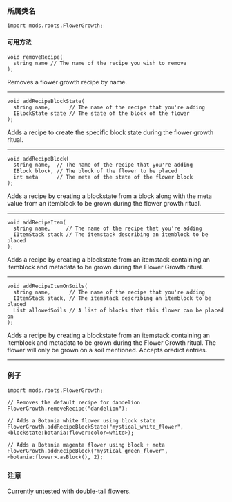 ### 所属类名

```zenscript
import mods.roots.FlowerGrowth;
```

#### 可用方法

```zenscript
void removeRecipe(
  string name // The name of the recipe you wish to remove
);
```

Removes a flower growth recipe by name.

* * *

```zenscript
void addRecipeBlockState(
  string name,      // The name of the recipe that you're adding
  IBlockState state // The state of the block of the flower
);
```

Adds a recipe to create the specific block state during the flower growth ritual.

* * *

```zenscript
void addRecipeBlock(
  string name,  // The name of the recipe that you're adding
  IBlock block, // The block of the flower to be placed
  int meta      // The meta of the state of the flower block
);
```

Adds a recipe by creating a blockstate from a block along with the meta value from an itemblock to be grown during the flower growth ritual.

* * *

```zenscript
void addRecipeItem(
  string name,     // The name of the recipe that you're adding
  IItemStack stack // The itemstack describing an itemblock to be placed
);
```

Adds a recipe by creating a blockstate from an itemstack containing an itemblock and metadata to be grown during the Flower Growth ritual.

* * *

```zenscript
void addRecipeItemOnSoils(
  string name,      // The name of the recipe that you're adding
  IItemStack stack, // The itemstack describing an itemblock to be placed
  List allowedSoils // A list of blocks that this flower can be placed on
);
```

Adds a recipe by creating a blockstate from an itemstack containing an itemblock and metadata to be grown during the Flower Growth ritual. The flower will only be grown on a soil mentioned. Accepts oredict entries.

* * *

### 例子

```zenscript
import mods.roots.FlowerGrowth;

// Removes the default recipe for dandelion
FlowerGrowth.removeRecipe("dandelion");

// Adds a Botania white flower using block state
FlowerGrowth.addRecipeBlockState("mystical_white_flower", <blockstate:botania:flower:color=white>);

// Adds a Botania magenta flower using block + meta
FlowerGrowth.addRecipeBlock("mystical_green_flower", <botania:flower>.asBlock(), 2);
```

### 注意

Currently untested with double-tall flowers.